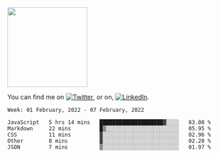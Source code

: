 <!-- ![visitors](https://visitor-badge.glitch.me/badge?page_id=page.id) -->

<img height="180em" src="https://github-readme-stats.vercel.app/api?username=alihernandez&show_icons=true&hide_border=true&&count_private=true&include_all_commits=true" />

<!-- Actual text -->

You can find me on [![Twitter][1.2]][1], or on, [![LinkedIn][2.2]][2].

<!-- Icons -->

[1.2]: http://i.imgur.com/wWzX9uB.png (twitter icon without padding)
[2.2]: https://raw.githubusercontent.com/MartinHeinz/MartinHeinz/master/linkedin-3-16.png (LinkedIn icon without padding)

<!-- Links to your social media accounts -->

[1]: https://twitter.com/phantomramen
[2]: https://www.linkedin.com/in/ali-hernandez-96b1b71a9/

<!--START_SECTION:waka-->
```text
Week: 01 February, 2022 - 07 February, 2022

JavaScript   5 hrs 14 mins   ████████████████████▓░░░░   83.08 % 
Markdown     22 mins         █▒░░░░░░░░░░░░░░░░░░░░░░░   05.95 % 
CSS          11 mins         ▓░░░░░░░░░░░░░░░░░░░░░░░░   02.96 % 
Other        8 mins          ▓░░░░░░░░░░░░░░░░░░░░░░░░   02.28 % 
JSON         7 mins          ▒░░░░░░░░░░░░░░░░░░░░░░░░   01.97 % 
```
<!--END_SECTION:waka-->
